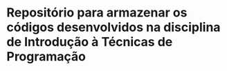 # Repositório para armazenar os códigos desenvolvidos na disciplina de Introdução à Técnicas de Programação
